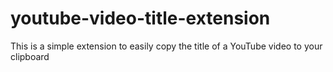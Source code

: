 # youtube-video-title-extension
This is a simple extension to easily copy the title of a YouTube video to your clipboard
